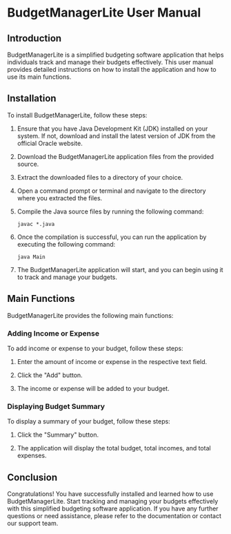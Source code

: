 # BudgetManagerLite User Manual

## Introduction

BudgetManagerLite is a simplified budgeting software application that helps individuals track and manage their budgets effectively. This user manual provides detailed instructions on how to install the application and how to use its main functions.

## Installation

To install BudgetManagerLite, follow these steps:

1. Ensure that you have Java Development Kit (JDK) installed on your system. If not, download and install the latest version of JDK from the official Oracle website.

2. Download the BudgetManagerLite application files from the provided source.

3. Extract the downloaded files to a directory of your choice.

4. Open a command prompt or terminal and navigate to the directory where you extracted the files.

5. Compile the Java source files by running the following command:

   ```
   javac *.java
   ```

6. Once the compilation is successful, you can run the application by executing the following command:

   ```
   java Main
   ```

7. The BudgetManagerLite application will start, and you can begin using it to track and manage your budgets.

## Main Functions

BudgetManagerLite provides the following main functions:

### Adding Income or Expense

To add income or expense to your budget, follow these steps:

1. Enter the amount of income or expense in the respective text field.

2. Click the "Add" button.

3. The income or expense will be added to your budget.

### Displaying Budget Summary

To display a summary of your budget, follow these steps:

1. Click the "Summary" button.

2. The application will display the total budget, total incomes, and total expenses.

## Conclusion

Congratulations! You have successfully installed and learned how to use BudgetManagerLite. Start tracking and managing your budgets effectively with this simplified budgeting software application. If you have any further questions or need assistance, please refer to the documentation or contact our support team.